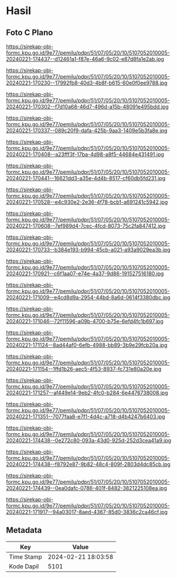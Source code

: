 # Hasil

## Foto C Plano

https://sirekap-obj-formc.kpu.go.id/9e77/pemilu/pdpr/51/07/05/20/10/5107052010005-20240221-174437--d12461a1-f87e-46a6-9c02-e87d8fa1e2ab.jpg

https://sirekap-obj-formc.kpu.go.id/9e77/pemilu/pdpr/51/07/05/20/10/5107052010005-20240221-170230--17992fb8-40d3-4b8f-b615-60e0f0ee9788.jpg

https://sirekap-obj-formc.kpu.go.id/9e77/pemilu/pdpr/51/07/05/20/10/5107052010005-20240221-170302--f7d10a68-46d7-496d-a15b-48091e495bdd.jpg

https://sirekap-obj-formc.kpu.go.id/9e77/pemilu/pdpr/51/07/05/20/10/5107052010005-20240221-170337--089c20f9-dafa-425b-9aa3-1409e5b3fa8e.jpg

https://sirekap-obj-formc.kpu.go.id/9e77/pemilu/pdpr/51/07/05/20/10/5107052010005-20240221-170408--a23fff3f-17ba-4d98-a8f5-44684e431491.jpg

https://sirekap-obj-formc.kpu.go.id/9e77/pemilu/pdpr/51/07/05/20/10/5107052010005-20240221-170441--16621dd3-a35e-4d4b-8517-cf60db5fd231.jpg

https://sirekap-obj-formc.kpu.go.id/9e77/pemilu/pdpr/51/07/05/20/10/5107052010005-20240221-170528--e4c930e2-2e36-4f78-bcb1-a691241c5942.jpg

https://sirekap-obj-formc.kpu.go.id/9e77/pemilu/pdpr/51/07/05/20/10/5107052010005-20240221-170608--7ef989d4-7cec-4fcd-8073-75c2fa847412.jpg

https://sirekap-obj-formc.kpu.go.id/9e77/pemilu/pdpr/51/07/05/20/10/5107052010005-20240221-170733--b384e193-b994-45cb-a021-a93a9029ea3b.jpg

https://sirekap-obj-formc.kpu.go.id/9e77/pemilu/pdpr/51/07/05/20/10/5107052010005-20240221-170921--c6f1aa07-e74e-4a37-9d86-191527516180.jpg

https://sirekap-obj-formc.kpu.go.id/9e77/pemilu/pdpr/51/07/05/20/10/5107052010005-20240221-171009--e4cd8d9a-2954-44bd-8a6d-0614f3380dbc.jpg

https://sirekap-obj-formc.kpu.go.id/9e77/pemilu/pdpr/51/07/05/20/10/5107052010005-20240221-171046--72f11596-a09b-4700-b75e-6efd4fc1b697.jpg

https://sirekap-obj-formc.kpu.go.id/9e77/pemilu/pdpr/51/07/05/20/10/5107052010005-20240221-171124--8ad44af0-6efb-4988-bb89-3b9e29fcb20a.jpg

https://sirekap-obj-formc.kpu.go.id/9e77/pemilu/pdpr/51/07/05/20/10/5107052010005-20240221-171154--1ffd1b26-aec5-4f53-8937-fc731e80a20e.jpg

https://sirekap-obj-formc.kpu.go.id/9e77/pemilu/pdpr/51/07/05/20/10/5107052010005-20240221-171257--af449e14-9eb2-4fc0-b284-6e4476738008.jpg

https://sirekap-obj-formc.kpu.go.id/9e77/pemilu/pdpr/51/07/05/20/10/5107052010005-20240221-171351--7077faa8-e7f1-4d4c-a718-d4b4247b6403.jpg

https://sirekap-obj-formc.kpu.go.id/9e77/pemilu/pdpr/51/07/05/20/10/5107052010005-20240221-174438--0e272c80-093a-43d0-925d-252d3cea41a9.jpg

https://sirekap-obj-formc.kpu.go.id/9e77/pemilu/pdpr/51/07/05/20/10/5107052010005-20240221-174438--f8792e87-9b82-48c4-809f-2803d4dc85cb.jpg

https://sirekap-obj-formc.kpu.go.id/9e77/pemilu/pdpr/51/07/05/20/10/5107052010005-20240221-174439--0ea0dafc-0786-401f-8482-3821225108ea.jpg

https://sirekap-obj-formc.kpu.go.id/9e77/pemilu/pdpr/51/07/05/20/10/5107052010005-20240221-171917--94a03017-8aed-4367-85d0-3836c2ca46cf.jpg


## Metadata

| Key        | Value               |
| ---------- | ------------------- |
| Time Stamp | 2024-02-21 18:03:58 |
| Kode Dapil | 5101                |




